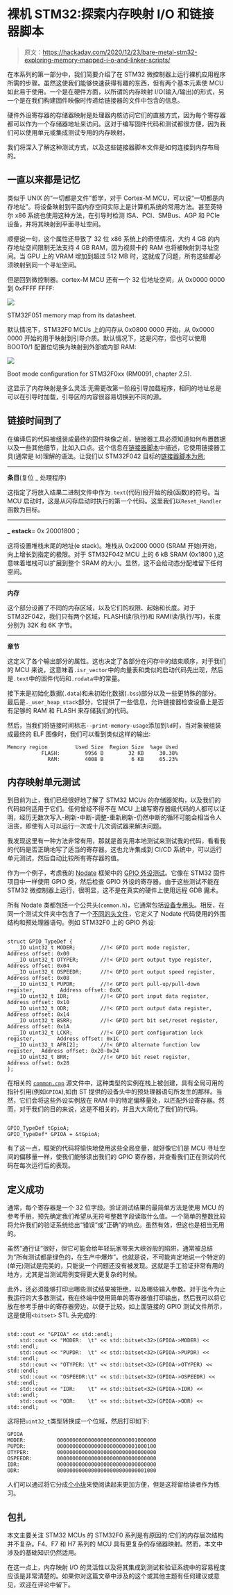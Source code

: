 # 裸机 STM32:探索内存映射 I/O 和链接器脚本

> 原文：<https://hackaday.com/2020/12/23/bare-metal-stm32-exploring-memory-mapped-i-o-and-linker-scripts/>

在本系列的第一部分中，我们简要介绍了在 STM32 微控制器上运行裸机应用程序所需的步骤。虽然这使我们能够快速获得有趣的东西，但有两个基本元素使 MCU 如此易于使用。一个是在硬件方面，以所谓的内存映射 I/O(输入/输出)的形式，另一个是在我们构建固件映像时传递给链接器的文件中包含的信息。

硬件外设寄存器的存储器映射是处理器内核访问它们的直接方式，因为每个寄存器都可以作为一个存储器地址来访问。这对于编写固件代码和测试都很方便，因为我们可以使用单元或集成测试专用的内存映射。

我们将深入了解这种测试方式，以及这些链接器脚本文件是如何连接到内存布局的。

## 一直以来都是记忆

类似于 UNIX 的“一切都是文件”哲学，对于 Cortex-M MCU，可以说“一切都是内存地址”。将设备映射到平面内存空间实际上是计算机系统的常用方法。甚至英特尔 x86 系统也使用这种方法，在引导时检测 ISA、PCI、SMBus、AGP 和 PCIe 设备，并将其映射到平面寻址空间。

顺便说一句，这个属性还导致了 32 位 x86 系统上的奇怪情况，大约 4 GB 的内存地址空间限制无法支持 4 GB RAM，因为视频卡的 RAM 也将被映射到寻址空间。当 GPU 上的 VRAM 增加到超过 512 MB 时，这就成了问题，所有这些都必须映射到同一个寻址空间。

但是回到微控制器。cortex-M MCU 还有一个 32 位地址空间，从 0x0000 0000 到 0xFFFF FFFF:

[![](img/18103d9320eca92580dc1c16d2df63d1.png)](https://hackaday.com/wp-content/uploads/2020/11/stm32f051_memory_map.png)

STM32F051 memory map from its datasheet.

默认情况下，STM32F0 MCUs 上的闪存从 0x0800 0000 开始，从 0x0000 0000 开始的用于映射到引导介质。默认情况下，这是闪存，但也可以使用 BOOT0/1 配置位切换为映射到外部或内部 RAM:

[![](img/14eeea5c9686a4d3ac8f09b4459680eb.png)](https://hackaday.com/wp-content/uploads/2020/11/stm32f042_rm0091_boot_configuration.png)

Boot mode configuration for STM32F0xx (RM0091, chapter 2.5).

这显示了内存映射是多么灵活:无需更改第一阶段引导加载程序，相同的地址总是可以在引导时加载，引导区的内容很容易切换到不同的源。

## 链接时间到了

在编译后的代码被组装成最终的固件映像之前，链接器工具必须知道如何布置数据以及一些其他细节，比如入口点。这个信息在[链接器脚本](https://wiki.osdev.org/Linker_Scripts)中描述，它使用链接器工具(通常是 ld)理解的语法。让我们以 STM32F042 目标的[链接器脚本为例:](https://github.com/MayaPosch/Nodate/blob/master/arch/stm32/linker/stm32f0/stm32f042x6.ld)

* * *

**条目**(复位 _ 处理程序)

这指定了将放入结果二进制文件中作为`.text`(代码)段开始的段(函数)的符号。当 MCU 启动时，这是从闪存启动时执行的第一个代码。这里我们以`Reset_Handler`函数为目标。

* * *

**_ estack**= 0x 20001800；

这将设置堆栈末尾的地址(e stack)。堆栈从 0x2000 0000 (SRAM 开始)开始，向上增长到指定的极限。对于 STM32F042 MCU 上的 6 kB SRAM (0x1800 ),这意味着堆栈可以扩展到整个 SRAM 的大小。显然，这不会给动态分配堆留下任何空间。

* * *

**内存**

这个部分设置了不同的内存区域，以及它们的权限、起始和长度。对于 STM32F042，我们只有两个区域，FLASH(读/执行)和 RAM(读/执行/写)，长度分别为 32K 和 6K 字节。

* * *

**章节**

这定义了各个输出部分的属性。这也决定了各部分在闪存中的结束顺序，对于我们的 MCU 来说，这意味着`.isr_vector`中的向量表和类似的启动代码先出现，然后是`.text`中的固件代码和`.rodata`中的常量。

接下来是初始化数据(`.data`)和未初始化数据(`.bss`)部分以及一些更特殊的部分。最后是`._user_heap_stack`部分，它提供了一些信息，允许链接器检查设备上是否有足够的 RAM 和 FLASH 来存储我们的代码。

然后，当我们将链接时间标志`--print-memory-usage`添加到`ld`时，当对象被组装成最终的 ELF 图像时，我们可以看到类似这样的输出:

```
Memory region         Used Size  Region Size  %age Used
           FLASH:        9956 B        32 KB     30.38%
             RAM:        4008 B         6 KB     65.23%

```

## 内存映射单元测试

到目前为止，我们已经很好地了解了 STM32 MCUs 的存储器架构，以及我们的代码如何适用于它们。任何曾经不得不在 MCU 上编写寄存器级代码的人都可以证明，经历无数次写入-刷新-中断-调整-重新刷新-仍然中断的循环可能会相当令人沮丧，即使有人可以运行一次或十几次调试器来解决问题。

我发现这里有一种方法非常有用，那就是首先用本地测试来测试我的代码，看看我的代码是否正确地写了适当的寄存器。这也允许集成到 CI/CD 系统中，可以运行单元测试，然后自动比较所有寄存器的值。

作为一个例子，考虑我的 [Nodate](https://github.com/MayaPosch/Nodate) 框架中的 [GPIO 外设测试](https://github.com/MayaPosch/Nodate/blob/master/arch/stm32/cpp/tests/gpio_test.cpp)。它像在 STM32 固件项目中一样使用 GPIO 类，然后检查 GPIO 外设的寄存器。由于这些测试不能在 STM32 微控制器上运行，很明显，这不是在真实的硬件上使用远程 GDB 魔术。

所有 Nodate 类都包括一个公共头(`common.h`)，它通常包括[设备专用头](https://github.com/MayaPosch/Nodate/blob/master/arch/stm32/cpp/core/include/common.h)。相反，在同一个测试文件夹中包含了一个[不同的头文件](https://github.com/MayaPosch/Nodate/blob/master/arch/stm32/cpp/tests/common.h)，它定义了 Nodate 代码使用的外围结构和预处理器语句。例如 STM32F0 上的 GPIO 外设:

```

struct GPIO_TypeDef {
  __IO uint32_t MODER;        //!< GPIO port mode register,                     Address offset: 0x00      
  __IO uint32_t OTYPER;       //!< GPIO port output type register,              Address offset: 0x04      
  __IO uint32_t OSPEEDR;      //!< GPIO port output speed register,             Address offset: 0x08      
  __IO uint32_t PUPDR;        //!< GPIO port pull-up/pull-down register,        Address offset: 0x0C      
  __IO uint32_t IDR;          //!< GPIO port input data register,               Address offset: 0x10      
  __IO uint32_t ODR;          //!< GPIO port output data register,              Address offset: 0x14      
  __IO uint32_t BSRR;         //!< GPIO port bit set/reset register,      Address offset: 0x1A 
  __IO uint32_t LCKR;         //!< GPIO port configuration lock register,       Address offset: 0x1C      
  __IO uint32_t AFR[2];       //!< GPIO alternate function low register,  Address offset: 0x20-0x24 
  __IO uint32_t BRR;          //!< GPIO bit reset register,                     Address offset: 0x28      
};

```

在相关的 [`common.cpp`](https://github.com/MayaPosch/Nodate/blob/master/arch/stm32/cpp/tests/common.cpp) 源文件中，这种类型的实例在栈上被创建，具有全局可用的指针引用(例如`GPIOA`),如由 ST 提供的设备头中的预处理器语句所发生的那样。当然，它们会将这些外设实例放在 RAM 中的特定偏移量处，以匹配外设寄存器。然而，对于我们的目的来说，这是不相关的，并且大大简化了我们的代码。

```

GPIO_TypeDef tGpioA;
GPIO_TypeDef* GPIOA = &tGpioA;

```

有了这一点，框架的代码将愉快地使用这些全局变量，就好像它们是 MCU 寻址空间的偏移量一样，使我们能够读出我们的 GPIO 寄存器，并查看我们正在测试的代码在每次运行后的表现。

## 定义成功

通常，每个寄存器是一个 32 位字段。验证测试结果的最简单方法是使用 MCU 的参考手册，预先确定我们希望从无符号整数字段读取什么值。一个简单的整数比较将允许我们的验证系统给出“错误”或“正确”的响应。虽然有效，但这也是相当无用的。

虽然“通行证”很好，但它可能会给年轻玩家带来大峡谷般的陷阱，通常被总结为“所有测试都是绿色的，在生产中爆炸”。也就是说，不可能肯定地说一个特定的(单元)测试是完美的，只能说一个问题还没有被发现。这就是手工验证非常有用的地方，尤其是当测试用例变得更大更复杂的时候。

此外，还必须能够打印出哪些测试结果被拒绝，以及哪些输入参数。对于迄今为止我运行的大多数测试，我在终端中使用简单的寄存器值打印输出，然后我可以将它放在参考手册中的寄存器旁边，以便于比较。如上面链接的 GPIO 测试文件所示，这是使用`<bitset>` STL 头完成的:

```

std::cout << "GPIOA" << std::endl;
	std::cout << "MODER:  \t" << std::bitset<32>(GPIOA->MODER) << std::endl;
	std::cout << "PUPDR:  \t" << std::bitset<32>(GPIOA->PUPDR) << std::endl;
	std::cout << "OTYPER: \t" << std::bitset<32>(GPIOA->OTYPER) << std::endl;
	std::cout << "OSPEEDR:\t" << std::bitset<32>(GPIOA->OSPEEDR) << std::endl;
	std::cout << "IDR:    \t" << std::bitset<32>(GPIOA->IDR) << std::endl;
	std::cout << "ODR:    \t" << std::bitset<32>(GPIOA->ODR) << std::endl;

```

这将把`uint32_t`类型转换成一个位域，然后打印如下:

```
GPIOA
MODER:          00000000000000000000000001000000
PUPDR:          00000000000000000000000001000100
OTYPER:         00000000000000000000000000000000
OSPEEDR:        00000000000000000000000000000000
IDR:            00000000000000000000000000000000
ODR:            00000000000000000000000000001000

```

人们可以通过将它分成[个小块](https://en.wikipedia.org/wiki/Nibble)来使阅读起来更加方便，但是这将留给读者作为练习。

## 包扎

本文主要关注 STM32 MCUs 的 STM32F0 系列是有原因的:它们的内存层次结构并不复杂。F4、F7 和 H7 系列的 MCU 具有更复杂的存储器映射。然而，本文中涉及的基础知识仍然适用。

在这一点上，内存映射 I/O 的灵活性以及将其集成到测试和验证系统中的容易程度应该是非常清楚的。如果你对这篇文章中涉及的这个或其他主题有任何建议或意见，欢迎在评论中留下。